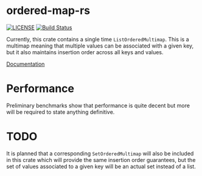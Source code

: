 # ordered-map-rs

[![LICENSE](https://img.shields.io/badge/license-MIT-blue.svg)](LICENSE)
[![Build Status](https://travis-ci.org/sgodwincs/ordered-map-rs.svg?branch=master)](https://travis-ci.org/sgodwincs/ordered-map-rs)

Currently, this crate contains a single time `ListOrderedMultimap`. This is a multimap meaning that
multiple values can be associated with a given key, but it also maintains insertion order across all
keys and values.

[Documentation](https://docs.rs/ordered-map/)

# Performance

Preliminary benchmarks show that performance is quite decent but more will be required to state
anything definitive.

# TODO

It is planned that a corresponding `SetOrderedMultimap` will also be included in this crate which
will provide the same insertion order guarantees, but the set of values associated to a given key
will be an actual set instead of a list.
